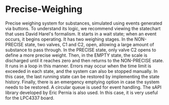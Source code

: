 # Precise-Weighing
Precise weighing system for substances, simulated using events generated via buttons. To understand its logic, we recommend viewing the statechart that uses David Harel's formalism. It starts in a wait state; when an event occurs, it begins operating. It has two weighing stages. In the NON-PRECISE state, two valves, C1 and C2, open, allowing a large amount of substance to pass through. In the PRECISE state, only valve C2 opens to define a more precise weight. Then, in the EMPTY state, the scale is discharged until it reaches zero and then returns to the NON-PRECISE state. It runs in a loop in this manner. Errors may occur when the time limit is exceeded in each state, and the system can also be stopped manually. In this case, the last running state can be restored by implementing the state history. Finally, there is an emergency emptying option in case the system needs to be restored.
A circular queue is used for event handling. The sAPI library developed by Eric Pernia is also used. In this case, it is very useful for the LPC4337 board.
